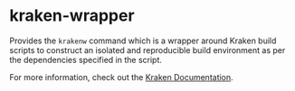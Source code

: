 # kraken-wrapper

Provides the `krakenw` command which is a wrapper around Kraken build scripts to construct an isolated and
reproducible build environment as per the dependencies specified in the script.

For more information, check out the [Kraken Documentation](https://kraken-build.github.io/docs/).
